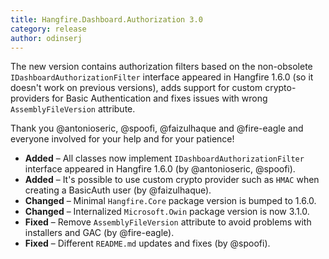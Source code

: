 ```yaml
---
title: Hangfire.Dashboard.Authorization 3.0
category: release
author: odinserj
---
```


The new version contains authorization filters based on the non-obsolete `IDashboardAuthorizationFilter` interface appeared in Hangfire 1.6.0 (so it doesn't work on previous versions), adds support for custom crypto-providers for Basic Authentication and fixes issues with wrong `AssemblyFileVersion` attribute.

Thank you @antonioseric, @spoofi, @faizulhaque and @fire-eagle and everyone involved for your help and for your patience!

* **Added** – All classes now implement `IDashboardAuthorizationFilter` interface appeared in Hangfire 1.6.0 (by @antonioseric, @spoofi).
* **Added** – It's possible to use custom crypto provider such as `HMAC` when creating a BasicAuth user (by @faizulhaque).
* **Changed** – Minimal `Hangfire.Core` package version is bumped to 1.6.0.
* **Changed** – Internalized `Microsoft.Owin` package version is now 3.1.0.
* **Fixed** – Remove `AssemblyFileVersion` attribute to avoid problems with installers and GAC (by @fire-eagle).
* **Fixed** – Different `README.md` updates and fixes (by @spoofi).
